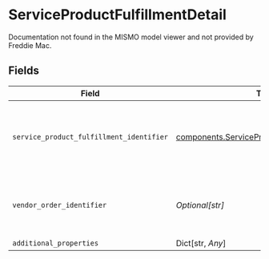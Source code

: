 # ServiceProductFulfillmentDetail

Documentation not found in the MISMO model viewer and not provided by Freddie Mac.


## Fields

| Field                                                                                                            | Type                                                                                                             | Required                                                                                                         | Description                                                                                                      |
| ---------------------------------------------------------------------------------------------------------------- | ---------------------------------------------------------------------------------------------------------------- | ---------------------------------------------------------------------------------------------------------------- | ---------------------------------------------------------------------------------------------------------------- |
| `service_product_fulfillment_identifier`                                                                         | [components.ServiceProductFulfillmentIdentifier](../../models/components/serviceproductfulfillmentidentifier.md) | :heavy_check_mark:                                                                                               | Documentation not found in the MISMO model viewer and not provided by Freddie Mac.                               |
| `vendor_order_identifier`                                                                                        | *Optional[str]*                                                                                                  | :heavy_check_mark:                                                                                               | A string that uniquely identifies a type of order Verification of Asset.                                         |
| `additional_properties`                                                                                          | Dict[str, *Any*]                                                                                                 | :heavy_minus_sign:                                                                                               | N/A                                                                                                              |